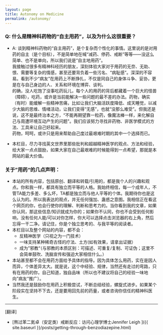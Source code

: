 ```yaml
---
layout: page
title: Autonomy on Medicine
permalink: /autonomy/
---
```

### Q: 什么是精神科药物的“自主用药”，以及为什么这很重要？
* A: 谈到精神科药物的“自主用药”，是个复杂而个性化的事情。这里说的是对用药的自主（是个目标），不是简单地在喊“减药、停药、戒断”等等——没这么简单、也不是单向，所以我们说是“自主地用药”。  
   我接触过很多有精神科经历的朋友，深刻体验大家对于用药的无奈、无助、恨、需要等复杂的情感，甚至还要背负着一些污名、“病耻感”。深深的不容易。看到不少“病友”在用药上不断挣扎，不仅是同自己的身体斗争、妥协，更是在与自己身边的人、关系和环境在博弈、谈判。  
    的确，没人吃饱了没事吃药玩儿，每个人的用药的背后都藏着一个巨大的怪兽（障碍），吃药，或许是当前能解决一些问题的最不差的办法。药物，确实（有时）能缓解一些精神苦痛，比如让我们大脑活跃度降低、成天睡觉，以减少大脑的思维、情绪活动，让我们变得“无感”，也就“没那么难受”。但我还是说，这不是最终治本之方，“不能再期望靠一粒药，像魔法棒一样，来化解自己与周遭环境互动产生的问题"。我们应该努力寻找非药物、非医学模式的方法、工具来让自己好起来。  
    药物，呵呵，或许只是用来帮助自己度过最艰难时期的其中一个选择而已。 

* 本栏目，尽力寻找英文世界里那些批判和超越精神医学的观点、方法和经验，给大家一点点鼓励，如果大家在自己最艰难的时候能得到一点希望，那就是本网站的最大价值。  


### 关于”用药“的几点声明：
* 本站的所有内容，包括原创、翻译和转载/引用的，都是我个人的兴趣和观点。你和我一样，都具有独立而平等的人格。我始终相信，每一个成年人，不管TA能力多差、多么坏，TA都是独立而与他人平等的个体。我期待你也是这么认为的。所以我表达的观点，并无任何强加、蛊惑之意图。我相信正在看这个网页的你，也会行使你的理解、判断和思考力的。当你看到我的文章，如果你认同，那这些信息/知识就成为你的；如果你不认同，你也不会受到任何影响，没有任何人能/可以对你怎样，你大可以选择点击浏览器的右上角，然后忘得一干二净。请记住，你是个独立思考的、与我平等的阅读者。  
* 本栏目以及整个网站的内容，都不会：
  - 反精神医学（只视之为一门技术）
  - 一味支持某种稀奇古怪的疗法、土方(如有效果，请拿出证据）
  - 成为”邪教“（与邪教的本质区别：可描述、可重复/复制、可证伪；这里不会简单鼓吹、洗脑宣传和强迫大家相信什么。） 
* 本站甚至都不会在用药方面给予具体的指导。因为具体怎么用药，实在是因人而异，个体差异太大。就是说，这个中经验、规律，当然还有走过的弯路，只有在用药的你，自己知道，独自品味（所以也不建议将自己的经验一味地向”病友“推广）。
* 当然我还是鼓励你在用药上积极尝试，不断总结经验，螺旋式进步。如果某个阶段实在坚持不下去，还是要用回先前的药量，或者咨询你信任的精神科医生。

<hr>

[翻译]

- [熬过苯二氮卓（安定类）戒断反应：访问心理学博士Jennifer Leigh ]({{ site.baseurl }}/posts/getting-through-benzodiazepine.html)
